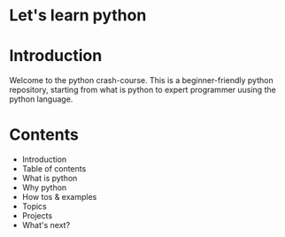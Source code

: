 # Let's learn python

# Introduction
Welcome to the python crash-course.
This is a beginner-friendly python repository, starting from what is python to expert programmer uusing the python language.

# Contents
- Introduction
- Table of contents
- What is python
- Why python
- How tos & examples
- Topics
- Projects
- What's next?
